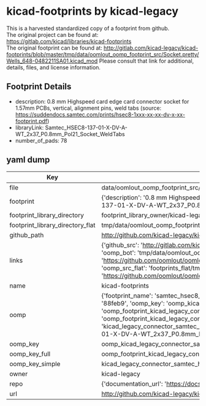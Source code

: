 # kicad-footprints by kicad-legacy  
This is a harvested standardized copy of a footprint from github.  
The original project can be found at:  
https://gitlab.com/kicad/libraries/kicad-footprints  
The original footprint can be found at:
http://gitlab.com/kicad-legacy/kicad-footprints/blob/master/tmp/data/oomlout_oomp_footprint_src/Socket.pretty/Wells_648-0482211SA01.kicad_mod
Please consult that link for additional, details, files, and license information.  
## Footprint Details
* description: 0.8 mm Highspeed card edge card connector socket for 1.57mm PCBs, vertical, alignment pins, weld tabs (source: https://suddendocs.samtec.com/prints/hsec8-1xxx-xx-xx-dv-x-xx-footprint.pdf)  
* libraryLink: Samtec_HSEC8-137-01-X-DV-A-WT_2x37_P0.8mm_Pol21_Socket_WeldTabs  
* number_of_pads: 78  
## yaml dump  
| Key | Value |  
| --- | --- |  
| file | data/oomlout_oomp_footprint_src/kicad-footprints/Connector_Samtec_HSEC8.pretty/Samtec_HSEC8-137-01-X-DV-A-WT_2x37_P0.8mm_Pol21_Socket_WeldTabs.kicad_mod |  
| footprint | {'description': '0.8 mm Highspeed card edge card connector socket for 1.57mm PCBs, vertical, alignment pins, weld tabs (source: https://suddendocs.samtec.com/prints/hsec8-1xxx-xx-xx-dv-x-xx-footprint.pdf)', 'libraryLink': 'Samtec_HSEC8-137-01-X-DV-A-WT_2x37_P0.8mm_Pol21_Socket_WeldTabs', 'number_of_pads': 78} |  
| footprint_library_directory | footprint_library_owner/kicad-legacy_kicad-footprints |  
| footprint_library_directory_flat | tmp/data/oomlout_oomp_footprint_src/footprints_flat/kicad_legacy_connector_samtec_hsec8_samtec_hsec8_137_01_x_dv_a_wt_2x37_p0_8mm_pol21_socket_weldtabs/working |  
| github_path | http://github.com/kicad-legacy/kicad-footprints/blob/master/tmp/data/oomlout_oomp_footprint_src/Connector_Samtec_HSEC8.pretty/Samtec_HSEC8-137-01-X-DV-A-WT_2x37_P0.8mm_Pol21_Socket_WeldTabs.kicad_mod |  
| links | {'github_src': 'http://gitlab.com/kicad-legacy/kicad-footprints/blob/master/tmp/data/oomlout_oomp_footprint_src/Socket.pretty/Wells_648-0482211SA01.kicad_mod', 'github_src_repo': 'https://gitlab.com/kicad/libraries/kicad-footprints', 'oomp_bot': 'tmp/data/oomlout_oomp_footprint_src/footprints/kicad_legacy_connector_samtec_hsec8_samtec_hsec8_137_01_x_dv_a_wt_2x37_p0_8mm_pol21_socket_weldtabs/working', 'oomp_bot_github': 'https://github.com/oomlout/oomlout_oomp_footprint_bot/tree/main/tmp/data/oomlout_oomp_footprint_src/footprints/kicad_legacy_connector_samtec_hsec8_samtec_hsec8_137_01_x_dv_a_wt_2x37_p0_8mm_pol21_socket_weldtabs/working', 'oomp_src_flat': 'footprints_flat/tmp/data/oomlout_oomp_footprint_src/footprints_flat/kicad_legacy_connector_samtec_hsec8_samtec_hsec8_137_01_x_dv_a_wt_2x37_p0_8mm_pol21_socket_weldtabs/working', 'oomp_src_flat_github': 'https://github.com/oomlout/oomlout_oomp_footprint_src/tree/main/tmp/data/oomlout_oomp_footprint_src/footprints_flat/kicad_legacy_connector_samtec_hsec8_samtec_hsec8_137_01_x_dv_a_wt_2x37_p0_8mm_pol21_socket_weldtabs/working'} |  
| name | kicad-footprints |  
| oomp | {'footprint_name': 'samtec_hsec8_137_01_x_dv_a_wt_2x37_p0_8mm_pol21_socket_weldtabs', 'library_name': 'connector_samtec_hsec8', 'md5': '88feb9c157f9f43c2c065a594398efe3', 'md5_10': '88feb9c157', 'md5_5': '88feb', 'md5_6': '88feb9', 'oomp_key': 'oomp_kicad_legacy_connector_samtec_hsec8_samtec_hsec8_137_01_x_dv_a_wt_2x37_p0_8mm_pol21_socket_weldtabs', 'oomp_key_extra': 'oomp_footprint_kicad_legacy_connector_samtec_hsec8_samtec_hsec8_137_01_x_dv_a_wt_2x37_p0_8mm_pol21_socket_weldtabs', 'oomp_key_full': 'oomp_footprint_kicad_legacy_connector_samtec_hsec8_samtec_hsec8_137_01_x_dv_a_wt_2x37_p0_8mm_pol21_socket_weldtabs_88feb9', 'oomp_key_simple': 'kicad_legacy_connector_samtec_hsec8_samtec_hsec8_137_01_x_dv_a_wt_2x37_p0_8mm_pol21_socket_weldtabs', 'original_filename': 'data/oomlout_oomp_footprint_src/kicad-footprints/Connector_Samtec_HSEC8.pretty/Samtec_HSEC8-137-01-X-DV-A-WT_2x37_P0.8mm_Pol21_Socket_WeldTabs.kicad_mod', 'owner_name': 'kicad_legacy'} |  
| oomp_key | oomp_kicad_legacy_connector_samtec_hsec8_samtec_hsec8_137_01_x_dv_a_wt_2x37_p0_8mm_pol21_socket_weldtabs |  
| oomp_key_full | oomp_footprint_kicad_legacy_connector_samtec_hsec8_samtec_hsec8_137_01_x_dv_a_wt_2x37_p0_8mm_pol21_socket_weldtabs |  
| oomp_key_simple | kicad_legacy_connector_samtec_hsec8_samtec_hsec8_137_01_x_dv_a_wt_2x37_p0_8mm_pol21_socket_weldtabs |  
| owner | kicad-legacy |  
| repo | {'documentation_url': 'https://docs.github.com/rest/repos/repos#get-a-repository', 'message': 'Not Found'} |  
| url | http://github.com/kicad-legacy/kicad-footprints |  

